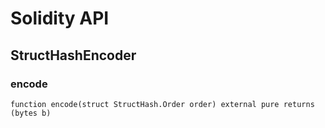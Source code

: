 # Solidity API

## StructHashEncoder

### encode

```solidity
function encode(struct StructHash.Order order) external pure returns (bytes b)
```

